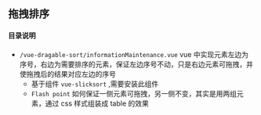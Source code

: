 ## 拖拽排序

#### 目录说明

* `/vue-dragable-sort/informationMaintenance.vue` vue 中实现元素左边为序号，右边为需要排序的元素，保证左边序号不动，只是右边元素可拖拽，并使拖拽后的结果对应左边的序号
    * 基于组件 `vue-slicksort` ,需要安装此组件
    * `Flash point` 如何保证一侧元素可拖拽，另一侧不变，其实是用两组元素，通过 css 样式组装成 table 的效果
